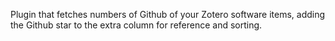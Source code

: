 Plugin that fetches numbers of Github of your Zotero software items, adding the Github star to the extra column for reference and sorting.